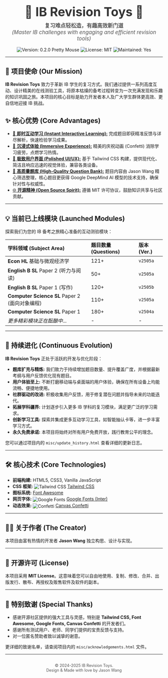 <div align="center">
  <h1 style="font-size: 2.8em; font-weight: bold; color: #333; margin-bottom: 0.2em;">
    🚀 IB Revision Toys 🥳
  </h1>
  <p style="font-size: 1.2em; color: #555; margin-top: 0;">
    <strong>复习难点轻松造，有趣高效新门道</strong><br />
    <em>(Master IB challenges with engaging and efficient revision tools)</em>
  </p>
  <p>
    <img src="https://img.shields.io/badge/Version-0.2.0%20(Pretty%20Mouse)-%234A90E2?style=for-the-badge&logo=data:image/svg+xml;base64,PHN2ZyB4bWxucz0iaHR0cDovL3d3dy53My5vcmcvMjAwMC9zdmciIHZpZXdCb3g9IjAgMCAyNCAyNCIgZmlsbD0id2hpdGUiPjxwYXRoIGQ9Ik0xMiAyQTEwIDEwIDAgMSAwIDEyIDIyQTEwIDEwIDAgMCAwIDEyIDJtMCAxOGE4IDggMCAxIDEgOC04YTggOCAwIDAgMS04IDh6Ii8+PHBhdGggZD0iTTAgMGgyNHYyNEgwVjB6IiBmaWxsPSJub25lIi8+PC9zdmc+" alt="Version: 0.2.0 Pretty Mouse" />
    <img src="https://img.shields.io/badge/License-MIT-%23F5A623?style=for-the-badge&logo=data:image/svg+xml;base64,PHN2ZyB4bWxucz0iaHR0cDovL3d3dy53My5vcmcvMjAwMC9zdmciIHZpZXdCb3g9IjAgMCAyNCAyNCIgZmlsbD0id2hpdGUiPjxwYXRoIGQ9Ik0xMCA0aTR2Mmg0djJoLTR2Mkg5VjhoLTRWNkg5VjR6bS03IDVoMnYyaDJ2MmgtMlY5SDNWN2gxMGwtMiAySDN6Ii8+PC9zdmc+" alt="License: MIT" />
    <img src="https://img.shields.io/badge/Maintained%3F-Yes-%237ED321?style=for-the-badge&logo=data:image/svg+xml;base64,PHN2ZyB4bWxucz0iaHR0cDovL3d3dy53My5vcmcvMjAwMC9zdmciIHZpZXdCb3g9IjAgMCAyNCAyNCIgZmlsbD0id2hpdGUiPjxwYXRoIGQ9Ik05IDE2LjE3TDQuODMgMTJsLTEuNDEgMS40MUw5IDE5IDIxIDdsLTEuNDEtMS40M0w5IDE2LjE3eiIvPjwvc3ZnPg==" alt="Maintained: Yes" />
  </p>
</div>

---

## 🌟 项目使命 (Our Mission)

**IB Revision Toys** 致力于革新 IB 学生的复习方式。我们通过提供一系列高度互动、设计精美的在线测验工具，将原本枯燥的备考过程转变为一次充满发现和乐趣的知识巩固之旅。本项目的核心目标是助力开发者本人及广大学生群体更高效、更自信地迎接 IB 挑战。

## ✨ 核心优势 (Core Advantages)

* <ins>🎯 **即时互动学习 (Instant Interactive Learning):**</ins> 完成题目即获精准反馈与详尽解析，快速检验学习成果。
* <ins>🎉 **沉浸式体验 (Immersive Experience):**</ins> 精美的庆祝动画 (Confetti) 消除学习疲劳，点燃学习热情。
* <ins>🎨 **极致用户界面 (Polished UI/UX):**</ins> 基于 Tailwind CSS 构建，提供现代化、简洁且响应迅速的视觉体验，兼容各类设备。
* <ins>🧠 **高质量题库 (High-Quality Question Bank):**</ins> 题目内容由 Jason Wang 精心筛选整理，核心题目更获得 Google DeepMind AI 模型的技术支持，确保针对性与权威性。
* <ins>🌐 **开源精神 (Open Source Spirit):**</ins> 遵循 MIT 许可协议，鼓励知识共享与社区贡献。

---

## 💡 当前已上线模块 (Launched Modules)

探索我们为您的 IB 备考之旅精心准备的互动测验模块：

| 学科领域 (Subject Area)                                   | 题目数量 (Questions) | 版本 (Ver.) |
| :-------------------------------------------------------- | :------------------- | :---------- |
| **Econ HL** 基础与微观经济学                            | 121+                 | `v2505a`    |
| **English B SL** Paper 2 (听力与阅读)                       | 50+                  | `v2505a`    |
| **English B SL** Paper 1 (写作)                           | 120+                 | `v2505b`    |
| **Computer Science SL** Paper 2 (面向对象编程)              | 110+                 | `v2505a`    |
| **Computer Science SL** Paper 1                           | 180+                 | `v2504a`    |
| *更多精彩模块正在酝酿中...* | -                    | -           |

---

## 🔮 持续进化 (Continuous Evolution)

**IB Revision Toys** 正处于活跃的开发与优化阶段：

* **题库扩充与精炼:** 我们致力于持续增加题目数量、提升覆盖广度，并根据最新考纲与用户反馈优化现有题目。
* **用户体验至上:** 不断打磨移动端与桌面端的用户体验，确保在所有设备上均能流畅、便捷地使用。
* **社群驱动的改进:** 积极收集用户反馈，用于修复潜在问题并指导未来的功能迭代。
* **拓展学科疆界:** 计划逐步引入更多 IB 学科的复习模块，满足更广泛的学习需求。
* **创新学习工具:** 探索并集成更多互动学习工具，如智能抽认卡等，进一步丰富学习方式。
* **永久免费承诺:** 本项目将始终对所有用户免费开放，践行教育公平的理念。

您可以通过项目内的 `misc/update_history.html` 查看详细的更新日志。

---

## 🛠️ 核心技术 (Core Technologies)

* **前端构建:** HTML5, CSS3, Vanilla JavaScript
* **CSS 框架:** <img src="https://img.icons8.com/color/24/000000/tailwindcss.png" alt="Tailwind CSS" style="vertical-align:middle;"/> [Tailwind CSS](https://tailwindcss.com/)
* **图标系统:**  [Font Awesome](https://fontawesome.com/)
* **网页字体:** <img src="https://img.icons8.com/color/24/000000/google-fonts.png" alt="Google Fonts" style="vertical-align:middle;"/> [Google Fonts (Inter)](https://fonts.google.com/specimen/Inter)
* **动态效果:** <img src="https://img.icons8.com/fluency/24/000000/confetti.png" alt="Confetti" style="vertical-align:middle;"/> [Canvas Confetti](https://github.com/catdad/canvas-confetti)

---

## 🧑‍💻 关于作者 (The Creator)

本项目由富有热情的开发者 **Jason Wang** 独立构思、设计与实现。

---

## 📄 开源许可 (License)

本项目采用 **MIT License**。这意味着您可以自由地使用、复制、修改、合并、出版发行、散布、再授权及贩售软件及软件的副本。

---

## 🙏 特别致谢 (Special Thanks)

* 感谢开源社区提供的强大工具与灵感，特别是 **Tailwind CSS, Font Awesome, Google Fonts, Canvas Confetti** 的开发者们。
* 感谢所有测试用户、老师、同学们提供的宝贵反馈与支持。
* 对一位匿名赞助者致以诚挚的谢意。

更详细的致谢名单，请查阅项目内的 `misc/acknowledgements.html` 文件。

---

<div align="center" style="margin-top: 2em;">
  <p style="font-size: 0.9em; color: #555;">
    &copy; 2024-2025 IB Revision Toys. <br />
    Design & Made with love by Jason Wang
  </p>
</div>
